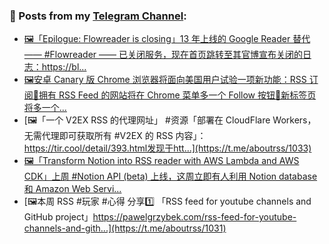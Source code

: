 ### 📰 Posts from my [Telegram Channel](https://t.me/s/aboutrss):
<!-- BLOG-POST-LIST:START -->
- [🖼「Epilogue: Flowreader is closing」13 年上线的 Google Reader 替代 —— #Flowreader —— 已关闭服务，现在首页跳转至其官博宣布关闭的日志：https://bl...](https://t.me/aboutrss/1035)
- [🖼安卓 Canary 版  Chrome 浏览器将面向美国用户试验一项新功能：RSS 订阅🔸拥有 RSS Feed 的网站将在 Chrome 菜单多一个 Follow 按钮🔸新标签页将多一个...](https://t.me/aboutrss/1034)
- [🖼「一个 V2EX RSS 的代理网址」 #资源「部署在 CloudFlare Workers，无需代理即可获取所有 #V2EX 的 RSS 内容」：https://tir.cool/detail/393.html发现于htt...](https://t.me/aboutrss/1033)
- [🖼「Transform Notion into RSS reader with AWS Lambda and AWS CDK」上周 #Notion API (beta) 上线，这周立即有人利用 Notion database 和 Amazon Web Servi...](https://t.me/aboutrss/1032)
- [🖼本周 RSS #玩家 #心得 分享1️⃣ 「RSS feed for youtube channels and GitHub project」https://pawelgrzybek.com/rss-feed-for-youtube-channels-and-gith...](https://t.me/aboutrss/1031)
<!-- BLOG-POST-LIST:END -->

<!--
**AboutRSS/AboutRSS** is a ✨ _special_ ✨ repository because its `README.md` (this file) appears on your GitHub profile.

Here are some ideas to get you started:

- 🔭 I’m currently working on ...
- 🌱 I’m currently learning ...
- 👯 I’m looking to collaborate on ...
- 🤔 I’m looking for help with ...
- 💬 Ask me about ...
- 📫 How to reach me: ...
- 😄 Pronouns: ...
- ⚡ Fun fact: ...
-->
